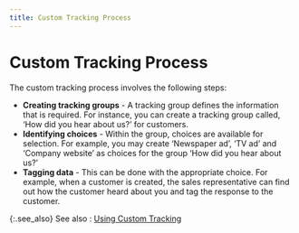 ```yaml
---
title: Custom Tracking Process
---
```


# Custom Tracking Process


The custom tracking process involves the following steps:

- **Creating 
 tracking groups** - A tracking group defines the information that  is required. For instance, you can create a tracking group called, ‘How  did you hear about us?’ for customers.
- **Identifying 
 choices** - Within the group, choices are available for selection.  For example, you may create ‘Newspaper ad’,  ‘TV ad’ and  ‘Company website’  as choices for the group ‘How did you hear about us?’
- **Tagging 
 data** - This can be done with the appropriate choice. For example,  when a customer is created, the sales representative can find out how  the customer heard about you and tag the response to the customer.



{:.see_also}
See also
: [Using Custom  Tracking]({{site.ct_baseurl}}/using_custom_tracking.html)
